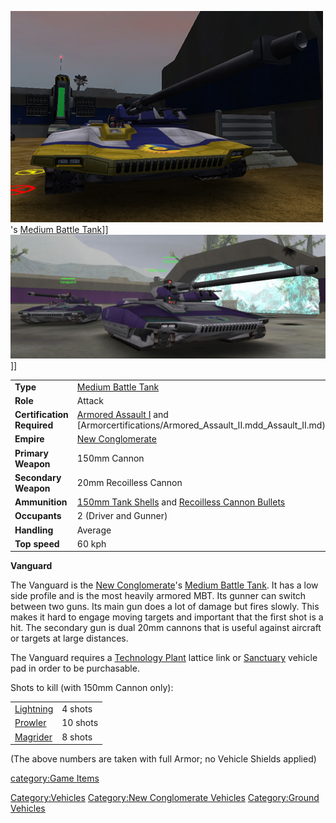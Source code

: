 ![](images/Vanguard.jpg "fig:Vanguard.jpg")'s [Medium Battle
Tank](../items/Medium_Battle_Tank.md)\]\]
![](images/Vanguards.jpg "fig:Vanguards.jpg")\]\]

|                            |                                                                                                                               |
| -------------------------- | ----------------------------------------------------------------------------------------------------------------------------- |
| **Type**                   | [Medium Battle Tank](../items/Medium_Battle_Tank.md)                                                                        |
| **Role**                   | Attack                                                                                                                        |
| **Certification Required** | [Armored Assault I](../certifications/Armored_Assault_I.md) and [Armorcertifications/Armored_Assault_II.mdd_Assault_II.md)               |
| **Empire**                 | [New Conglomerate](../etc/New_Conglomerate.md)                                                                            |
| **Primary Weapon**         | 150mm Cannon                                                                                                                  |
| **Secondary Weapon**       | 20mm Recoilless Cannon                                                                                                        |
| **Ammunition**             | [150mm Tank Shells](<Tank_Shell_(150mm)>) and [Recoilless Cannon Bullets](../ammunition/Recoilless_Cannon_Bullets.md) |
| **Occupants**              | 2 (Driver and Gunner)                                                                                                         |
| **Handling**               | Average                                                                                                                       |
| **Top speed**              | 60 kph                                                                                                                        |

**Vanguard**

The Vanguard is the [New Conglomerate](../etc/New_Conglomerate.md)'s
[Medium Battle Tank](../items/Medium_Battle_Tank.md). It has a low side
profile and is the most heavily armored MBT. Its gunner can switch
between two guns. Its main gun does a lot of damage but fires slowly.
This makes it hard to engage moving targets and important that the first
shot is a hit. The secondary gun is dual 20mm cannons that is useful
against aircraft or targets at large distances.

The Vanguard requires a [Technology Plant](../locations/Technology_Plant.md)
lattice link or [Sanctuary](../locations/Sanctuary.md) vehicle pad in order
to be purchasable.

Shots to kill (with 150mm Cannon only):

|                                      |          |
| ------------------------------------ | -------- |
| [Lightning](Lightning.md) | 4 shots  |
| [Prowler](Prowler.md)     | 10 shots |
| [Magrider](Magrider.md)   | 8 shots  |

(The above numbers are taken with full Armor; no Vehicle Shields
applied)

[category:Game Items](category:Game_Items.md)

[Category:Vehicles](Category:Vehicles.md) [Category:New
Conglomerate Vehicles](Category:New_Conglomerate_Vehicles.md)
[Category:Ground Vehicles](Category:Ground_Vehicles.md)
